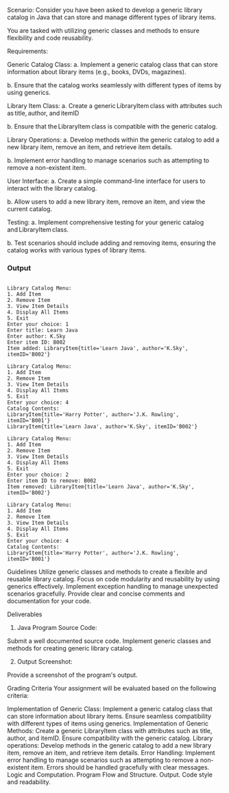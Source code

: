 Scenario: Consider you have been asked to develop a generic library catalog in Java that can store and manage different types of library items.  

You are tasked with utilizing generic classes and methods to ensure flexibility and code reusability. 

Requirements: 


Generic Catalog Class: 
a. Implement a generic catalog class that can store information about library items (e.g., books, DVDs, magazines). 

b. Ensure that the catalog works seamlessly with different types of items by using generics. 


Library Item Class: 
a. Create a generic LibraryItem class with attributes such as title, author, and itemID 

b. Ensure that the LibraryItem class is compatible with the generic catalog. 


Library Operations: 
a. Develop methods within the generic catalog to add a new library item, remove an item, and retrieve item details. 

b. Implement error handling to manage scenarios such as attempting to remove a non-existent item. 


User Interface: 
a. Create a simple command-line interface for users to interact with the library catalog. 

b. Allow users to add a new library item, remove an item, and view the current catalog. 


Testing: 
a. Implement comprehensive testing for your generic catalog and LibraryItem class. 

b. Test scenarios should include adding and removing items, ensuring the catalog works with various types of library items. 

###  Output
```

Library Catalog Menu:
1. Add Item
2. Remove Item
3. View Item Details 
4. Display All Items 
5. Exit
Enter your choice: 1
Enter title: Learn Java
Enter author: K.Sky
Enter item ID: B002
Item added: LibraryItem{title='Learn Java', author='K.Sky', itemID='B002'}

Library Catalog Menu:
1. Add Item
2. Remove Item
3. View Item Details
4. Display All Items 
5. Exit
Enter your choice: 4
Catalog Contents:
LibraryItem{title='Harry Potter', author='J.K. Rowling', itemID='B001'} 
LibraryItem{title='Learn Java', author='K.Sky', itemID='B002'}

Library Catalog Menu:
1. Add Item
2. Remove Item
3. View Item Details
4. Display All Items 
5. Exit
Enter your choice: 2
Enter item ID to remove: B002
Item removed: LibraryItem{title='Learn Java', author='K.Sky', itemID='B002'}

Library Catalog Menu:
1. Add Item
2. Remove Item
3. View Item Details
4. Display All Items 
5. Exit
Enter your choice: 4
Catalog Contents:
LibraryItem{title='Harry Potter', author='J.K. Rowling', itemID='B001'}
```

Guidelines
Utilize generic classes and methods to create a flexible and reusable library catalog. 
Focus on code modularity and reusability by using generics effectively. 
Implement exception handling to manage unexpected scenarios gracefully. 
Provide clear and concise comments and documentation for your code. 



Deliverables
1. Java Program Source Code:  


Submit a well documented source code.
Implement generic classes and methods for creating generic library catalog.

2. Output Screenshot:  


Provide a screenshot of the program's output.



Grading Criteria
Your assignment will be evaluated based on the following criteria:  

Implementation of Generic Class: Implement a generic catalog class that can store information about library items. Ensure seamless compatibility with different types of items using generics. 
Implementation of Generic Methods: Create a generic LibraryItem class with attributes such as title, author, and itemID. Ensure compatibility with the generic catalog. 
Library operations: Develop methods in the generic catalog to add a new library item, remove an item, and retrieve item details. 
Error Handling: Implement error handling to manage scenarios such as attempting to remove a non-existent item. Errors should be handled gracefully with clear messages. 
Logic and Computation. 
Program Flow and Structure. 
Output. 
Code style and readability. 
